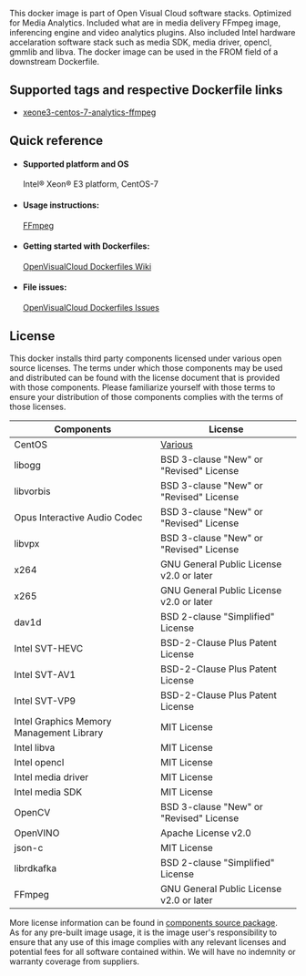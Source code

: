 This docker image is part of Open Visual Cloud software stacks. Optimized for Media Analytics. Included what are in media delivery FFmpeg image, inferencing engine and video analytics plugins. Also included Intel hardware accelaration software stack such as media SDK, media driver, opencl, gmmlib and libva. The docker image can be used in the FROM field of a downstream Dockerfile. 

## Supported tags and respective Dockerfile links
 - [xeone3-centos-7-analytics-ffmpeg](https://github.com/OpenVisualCloud/Dockerfiles/blob/v21.6/XeonE3/centos-7/analytics/ffmpeg/Dockerfile)

## Quick reference
- #### Supported platform and OS
  Intel&reg; Xeon&reg; E3 platform, CentOS-7

- #### Usage instructions:
  [FFmpeg](https://github.com/OpenVisualCloud/Dockerfiles/blob/master/doc/ffmpeg.md)	


- #### Getting started with Dockerfiles:
  [OpenVisualCloud Dockerfiles Wiki](https://github.com/OpenVisualCloud/Dockerfiles/wiki)

- #### File issues:
  [OpenVisualCloud Dockerfiles Issues](https://github.com/OpenVisualCloud/Dockerfiles/issues)


## License
This docker installs third party components licensed under various open source licenses.  The terms under which those components may be used and distributed can be found with the license document that is provided with those components.  Please familiarize yourself with those terms to ensure your distribution of those components complies with the terms of those licenses.


| Components | License |
| ----- | ----- |
|CentOS| [Various](https://hub.docker.com/_/centos) |
|libogg|BSD 3-clause "New" or "Revised" License|
|libvorbis|BSD 3-clause "New" or "Revised" License|
|Opus Interactive Audio Codec|BSD 3-clause "New" or "Revised" License|
|libvpx|BSD 3-clause "New" or "Revised" License|
|x264|GNU General Public License v2.0 or later|
|x265|GNU General Public License v2.0 or later|
|dav1d|BSD 2-clause "Simplified" License|
|Intel SVT-HEVC|BSD-2-Clause Plus Patent License|
|Intel SVT-AV1|BSD-2-Clause Plus Patent License|
|Intel SVT-VP9|BSD-2-Clause Plus Patent License|
|Intel Graphics Memory Management Library| MIT License|
|Intel libva| MIT License
|Intel opencl | MIT License|
|Intel media driver | MIT License|
|Intel media SDK|MIT License|
|OpenCV|BSD 3-clause "New" or "Revised" License|
|OpenVINO|Apache License v2.0|
|json-c|MIT License|
|librdkafka|BSD 2-clause "Simplified" License|
|FFmpeg|GNU General Public License v2.0 or later|


More license information can be found in [components source package](https://github.com/OpenVisualCloud/Dockerfiles-Resources).   
As for any pre-built image usage, it is the image user's responsibility to ensure that any use of this image complies with any relevant licenses and potential fees for all software contained within. We will have no indemnity or warranty coverage from suppliers.
